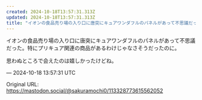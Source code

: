 ```yaml
---
created: 2024-10-18T13:57:31.313Z
updated: 2024-10-18T13:57:31.313Z
title: "イオンの食品売り場の入り口に唐突にキュアワンダフルのパネルがあって不思議だった。[...]"
---
```


<p>イオンの食品売り場の入り口に唐突にキュアワンダフルのパネルがあって不思議だった。特にプリキュア関連の商品があるわけじゃなさそうだったのに。</p><p>思わぬところで会えたのは嬉しかったけどね。</p>

&mdash; 2024-10-18 13:57:31 UTC

Original URL: https://mastodon.social/@sakuramochi0/113328773615562052
